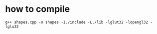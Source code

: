 # how to compile

```shell
g++ shapes.cpp -o shapes -I./include -L./lib -lglut32 -lopengl32 -lglu32
```